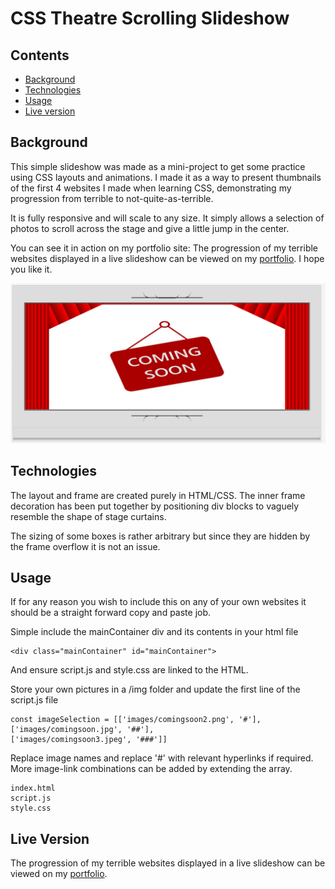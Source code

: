 # CSS Theatre Scrolling Slideshow

## Contents
- [Background](#background)
- [Technologies](#technologies)
- [Usage](#usage)
- [Live version](#live)

<a name=background></a>
## Background

This simple slideshow was made as a mini-project to get some practice using CSS layouts and animations. I made it as a way to present thumbnails of the first 4 websites I made when learning CSS, demonstrating my progression from terrible to not-quite-as-terrible.

It is fully responsive and will scale to any size. It simply allows a selection of photos to scroll across the stage and give a little jump in the center.

You can see it in action on my portfolio site: The progression of my terrible websites displayed in a live slideshow can be viewed on my [portfolio](https://sgavinmills.github.io/index.html#webHistory).
I hope you like it.

![example-image](./readMePhoto.png)

<a name=technologies></a>
## Technologies

The layout and frame are created purely in HTML/CSS. The inner frame decoration has been put together by positioning div blocks to vaguely resemble the shape of stage curtains. 

The sizing of some boxes is rather arbitrary but since they are hidden by the frame overflow it is not an issue.


<a name=usage></a>
## Usage

If for any reason you wish to include this on any of your own websites it should be a straight forward copy and paste job. 

Simple include the mainContainer div and its contents in your html file

~~~
<div class="mainContainer" id="mainContainer">
~~~

And ensure script.js and style.css are linked to the HTML.

Store your own pictures in a /img folder and update the first line of the script.js file

~~~
const imageSelection = [['images/comingsoon2.png', '#'], ['images/comingsoon.jpg', '##'],
['images/comingsoon3.jpeg', '###']]
~~~

Replace image names and replace '#' with relevant hyperlinks if required. More image-link combinations can be added by extending the array.

~~~
index.html
script.js
style.css
~~~


<a name=live></a>
## Live Version
The progression of my terrible websites displayed in a live slideshow can be viewed on my [portfolio](https://sgavinmills.github.io/index.html#webHistory).